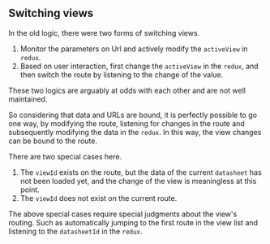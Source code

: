 ## Switching views

In the old logic, there were two forms of switching views.
1. Monitor the parameters on Url and actively modify the `activeView` in `redux`.
2. Based on user interaction, first change the `activeView` in the `redux`, and then switch the route by listening to the change of the value.

These two logics are arguably at odds with each other and are not well maintained.

So considering that data and URLs are bound, it is perfectly possible to go one way, by modifying the route, listening for changes in the route and subsequently modifying the data in the `redux`. In this way, the view changes can be bound to the route.

There are two special cases here.
1. The `viewId` exists on the route, but the data of the current `datasheet` has not been loaded yet, and the change of the view is meaningless at this point.
2. The `viewId` does not exist on the current route.

The above special cases require special judgments about the view's routing. Such as automatically jumping to the first route in the view list and listening to the `datasheetId` in the `redux`.
